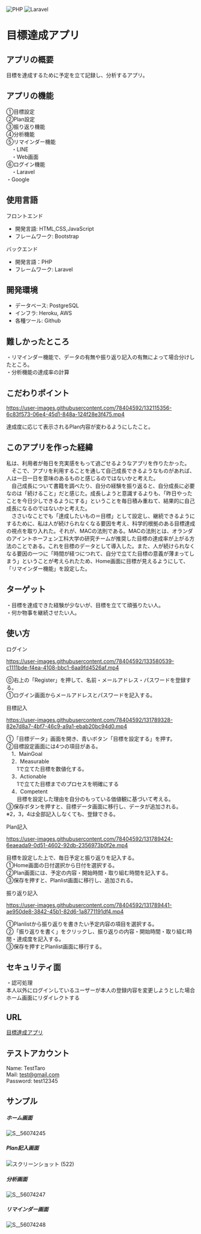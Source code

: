 ![PHP](https://img.shields.io/badge/php-%5E7.3.29-blue)
![Laravel](https://img.shields.io/badge/laravel-%5E8.1.2-red)

# 目標達成アプリ

## アプリの概要

目標を達成するために予定を立て記録し、分析するアプリ。  

## アプリの機能
①目標設定  
②Plan設定  
③振り返り機能  
④分析機能  
⑤リマインダー機能  
　・LINE  
　・Web画面  
⑥ログイン機能  
　・Laravel  
  ・Google
## 使用言語  
フロントエンド 
- 開発言語: HTML,CSS,JavaScript
- フレームワーク: Bootstrap  

バックエンド
- 開発言語：PHP
- フレームワーク: Laravel

## 開発環境  
- データベース: PostgreSQL
- インフラ: Heroku, AWS
- 各種ツール: Github 

## 難しかったところ  
・リマインダー機能で、データの有無や振り返り記入の有無によって場合分けしたところ。  
・分析機能の達成率の計算  

## こだわりポイント


https://user-images.githubusercontent.com/78404592/132115356-6c83f573-06e4-45d1-848a-124f28e3f475.mp4

達成度に応じて表示されるPlan内容が変わるようにしたこと。  

## このアプリを作った経緯
  私は、利用者が毎日を充実感をもって過ごせるようなアプリを作りたかった。  
　そこで、アプリを利用することを通して自己成長できるようなものがあれば、人は一日一日を意味のあるものと感じるのではないかと考えた。  
　自己成長について書籍を調べたり、自分の経験を振り返ると、自分成長に必要なのは「続けること」だと感じた。成長しようと意識するよりも、「昨日やったことを今日少しできるようにする」ということを毎日積み重ねて、結果的に自己成長になるのではないかと考えた。  
　ささいなことでも「達成したいもの＝目標」として設定し、継続できるようにするために、私は人が続けられなくなる要因を考え、科学的根拠のある目標達成の視点を取り入れた。それが、MACの法則である。MACの法則とは、オランダのアイントホーフェン工科大学の研究チームが推奨した目標の達成率が上がる方法のことである。これを目標のデータとして導入した。また、人が続けられなくなる要因の一つに「時間が経つにつれて、自分で立てた目標の意義が薄まってしまう」ということが考えられたため、Home画面に目標が見えるようにして、「リマインダー機能」を設定した。  

## ターゲット
・目標を達成できた経験が少ないが、目標を立てて頑張りたい人。  
・何か物事を継続させたい人。  

## 使い方
ログイン  


https://user-images.githubusercontent.com/78404592/133580539-c1111bde-f4ea-4108-bbc1-6aa9fd4526af.mp4


⓪右上の「Register」を押して、名前・メールアドレス・パスワードを登録する。  
①ログイン画面からメールアドレスとパスワードを記入する。  

目標記入  


https://user-images.githubusercontent.com/78404592/131789328-82e7d8a7-4bf7-46c9-a9a1-ebab20bc94d0.mp4


①「目標データ」画面を開き、青いボタン「目標を設定する」を押す。  
②目標設定画面には4つの項目がある。  
　1．MainGoal  
　2．Measurable  
　　1で立てた目標を数値化する。  
　3．Actionable  
　　1で立てた目標までのプロセスを明確にする  
　4．Competent  
　　目標を設定した理由を自分のもっている価値観に基づいて考える。  
③保存ボタンを押すと、目標データ画面に移行し、データが追加される。  
※2，3，4は全部記入しなくても、登録できる。  

Plan記入


https://user-images.githubusercontent.com/78404592/131789424-6eaeada9-0d51-4602-92db-2356973b0f2e.mp4


目標を設定した上で、毎日予定と振り返りを記入する。  
①Home画面の日付選択から日付を選択する。  
②Plan画面には、予定の内容・開始時間・取り組む時間を記入する。  
③保存を押すと、Planlist画面に移行し、追加される。  

振り返り記入  


https://user-images.githubusercontent.com/78404592/131789441-ae950de8-3842-45b1-82d6-1a8771191df4.mp4


①Planlistから振り返りを書きたい予定内容の項目を選択する。  
②「振り返りを書く」をクリックし、振り返りの内容・開始時間・取り組む時間・達成度を記入する。  
③保存を押すとPlanlist画面に移行する。  

## セキュリティ面  
・認可処理  
本人以外にログインしているユーザーが本人の登録内容を変更しようとした場合ホーム画面にリダイレクトする
## URL
[目標達成アプリ](https://sheltered-sierra-83292.herokuapp.com/)  

## テストアカウント  
Name: TestTaro  
Mail: test@gmail.com  
Password: test12345  

## サンプル  
##### ホーム画面  
![S__56074245](https://user-images.githubusercontent.com/78404592/131443120-1d4ac9f9-6dd6-474d-a072-9be709225c56.jpg)  
##### Plan記入画面  
![スクリーンショット (522)](https://user-images.githubusercontent.com/78404592/131443458-7d0dcc2a-b0ab-4352-ae03-66ea4938dc28.png)  
##### 分析画面  
![S__56074247](https://user-images.githubusercontent.com/78404592/131443123-dcaed5cc-ce12-40d1-aae0-dfdb32fb747b.jpg)  
##### リマインダー画面  
![S__56074248](https://user-images.githubusercontent.com/78404592/131443127-e0f94d8f-4efc-42e2-98b6-5c58d055c3ff.jpg)  





